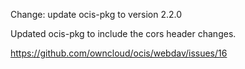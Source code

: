 Change: update ocis-pkg to version 2.2.0

Updated ocis-pkg to include the cors header changes.

<https://github.com/owncloud/ocis/webdav/issues/16>
